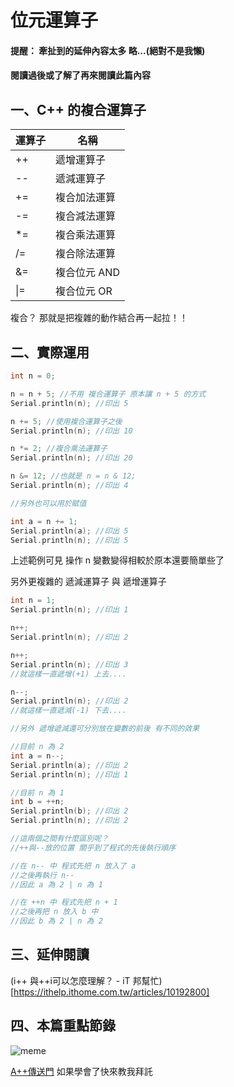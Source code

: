 # 位元運算子

#### 提醒： 牽扯到的延伸內容太多 略...(絕對不是我懶)
#### 閱讀過後或了解了再來閱讀此篇內容

## 一、C++ 的複合運算子

| 運算子 | 名稱      |
| --- | ----------- |
| ++  | 遞增運算子   |
| --  | 遞減運算子   |
| +=  | 複合加法運算 |
| -=  | 複合減法運算 |
| *=  | 複合乘法運算 |
| /=  | 複合除法運算 |
| &=  | 複合位元 AND |
| \|= | 複合位元 OR  |

複合？ 那就是把複雜的動作結合再一起拉！！

## 二、實際運用

```C++
int n = 0;

n = n + 5; //不用 複合運算子 原本讓 n + 5 的方式
Serial.println(n); //印出 5

n += 5; //使用複合運算子之後
Serial.println(n); //印出 10

n *= 2; //複合乘法運算子
Serial.println(n); //印出 20

n &= 12; //也就是 n = n & 12;
Serial.println(n); //印出 4

//另外也可以用於賦值

int a = n += 1;
Serial.println(a); //印出 5
Serial.println(n); //印出 5
```

上述範例可見 操作 n 變數變得相較於原本還要簡單些了

另外更複雜的 遞減運算子 與 遞增運算子
```C++
int n = 1;
Serial.println(n); //印出 1

n++;
Serial.println(n); //印出 2

n++;
Serial.println(n); //印出 3
//就這樣一直遞增(+1) 上去....

n--;
Serial.println(n); //印出 2
//就這樣一直遞減(-1) 下去....

//另外 遞增遞減還可分別放在變數的前後 有不同的效果

//目前 n 為 2
int a = n--;
Serial.println(a); //印出 2
Serial.println(n); //印出 1

//目前 n 為 1
int b = ++n;
Serial.println(b); //印出 2
Serial.println(n); //印出 2

//這兩個之間有什麼區別呢？
//++與--放的位置 關乎到了程式的先後執行順序

//在 n-- 中 程式先把 n 放入了 a
//之後再執行 n--
//因此 a 為 2 | n 為 1

//在 ++n 中 程式先把 n + 1
//之後再把 n 放入 b 中
//因此 b 為 2 | n 為 2 
```

## 三、延伸閱讀
(i++ 與++i可以怎麼理解？ - iT 邦幫忙)[https://ithelp.ithome.com.tw/articles/10192800]

## 四、本篇重點節錄

![meme](http://www.quickmeme.com/img/dc/dccfd52e0f577c1631ba355a92a4f4cd9e4d50261b047d04153d01fa66b7acdb.jpg)

[A++傳送門](https://www.aplusplus.net/) 如果學會了快來教我拜託
